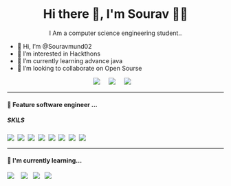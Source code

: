 

<h1 align='center'> Hi there 👋, I'm Sourav  👩‍💻 </h1>

<p align='center'>
  I Am a computer science engineering student.. 
</p>

- 👋 Hi, I’m @Souravmund02
- 👀 I’m interested in Hackthons
- 🌱 I’m currently learning advance java 
- 💞️ I’m looking to collaborate on Open Sourse





<p align='center'>
  <a href="https://twitter.com/SouravMund12"><img src="https://img.shields.io/badge/twitter-%231DA1F2.svg?&style=for-the-badge&logo=twitter&logoColor=white" /></a>&nbsp;&nbsp;&nbsp;&nbsp;
  <a href="https://www.linkedin.com/in/souravmund/"><img src="https://img.shields.io/badge/linkedin-%230077B5.svg?&style=for-the-badge&logo=linkedin&logoColor=white" /></a>&nbsp;&nbsp;&nbsp;&nbsp;
  <a href="https://mail.google.com/mail/u/1/#inbox"><img src="https://img.shields.io/badge/gmail-%23D14836.svg?&style=for-the-badge&logo=gmail&logoColor=white" /></a>&nbsp;&nbsp;&nbsp;&nbsp;

</p>


<hr>

<h4>🔭  Feature software engineer ...</h4>

<h5> SKILS </h5>
<p >
  <img src="https://img.shields.io/badge/java-1572B6?&style=for-the-badge&logo=python0&logoColor=white" />&nbsp;&nbsp;<img src="https://img.shields.io/badge/python%20-%23e34f26.svg?&style=for-the-badge&logo=htmls5&logoColor=white" />&nbsp;&nbsp;<img src="https://img.shields.io/badge/html5-20232A?style=for-the-badge&logo=java&logoColor=61DAFB" />&nbsp;&nbsp;<img src="https://img.shields.io/badge/Sql-563D7C?style=for-the-badge&logo=sql&logoColor=white">&nbsp;&nbsp;<img src="https://img.shields.io/badge/dsa%20-%23cc6699.svg?&style=for-the-badge&logo=dsa&logoColor=white" />&nbsp;&nbsp;<img src="https://img.shields.io/badge/power bi-F7B500?style=for-the-badge&logo=sketchss&logoColor=white" />&nbsp;&nbsp;<img src="https://img.shields.io/badge/photoshop-2496ED?style=for-the-badge&logo=dodcker&logoColor=white" />&nbsp;&nbsp;<img src="https://img.shields.io/badge/illustrator-%13e48f20.svg?&style=for-the-badge&logo=illustrator&logoColor=white" />&nbsp;&nbsp;
</p>


<hr>

<h4>🌱  I'm currently learning...</h4>
<p >
  <img src="https://img.shields.io/badge/core java-007ACC?style=for-the-badge&logo=typescrisspt&logoColor=white" />&nbsp;&nbsp;&nbsp;&nbsp;<img src="https://img.shields.io/badge/data science-000000?style=for-the-badge&logo=nextxx.js&logoColor=white" />&nbsp;&nbsp;&nbsp;<img src="https://img.shields.io/badge/machine learning%20-%23c21325.svg?&style=for-the-badge&logo=jesxdxt&logoColor=white" />&nbsp;&nbsp;&nbsp;<img src="https://img.shields.io/badge/competitive coding-20232A?style=for-the-badge&logo=readdct&logoColor=61DAFB" />&nbsp;&nbsp;&nbsp;
</p>

